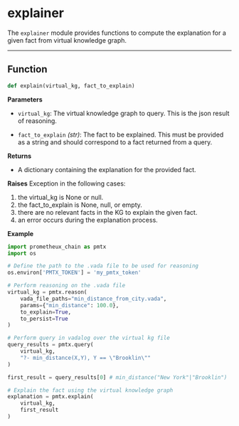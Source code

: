 # explainer

The `explainer` module provides functions to compute the explanation for a given fact from virtual knowledge graph.

---

## Function

```python
def explain(virtual_kg, fact_to_explain)
```

**Parameters**
- `virtual_kg`:
The virtual knowledge graph to query. This is the json result of reasoning.

- `fact_to_explain` _(str)_:
The fact to be explained. This must be provided as a string and should correspond to a fact returned from a query.

**Returns**

- A dictionary containing the explanation for the provided fact.

**Raises**
Exception in the following cases:
1. the virtual_kg is None or null.
2. the fact_to_explain is None, null, or empty.
3. there are no relevant facts in the KG to explain the given fact.
4. an error occurs during the explanation process.

**Example**
```python
import prometheux_chain as pmtx
import os

# Define the path to the .vada file to be used for reasoning
os.environ['PMTX_TOKEN'] = 'my_pmtx_token'

# Perform reasoning on the .vada file
virtual_kg = pmtx.reason(
    vada_file_paths="min_distance_from_city.vada",
    params={"min_distance": 100.0},
    to_explain=True,
    to_persist=True
)

# Perform query in vadalog over the virtual kg file
query_results = pmtx.query(
    virtual_kg,
    "?- min_distance(X,Y), Y == \"Brooklin\""
)

first_result = query_results[0] # min_distance("New York"|"Brooklin")

# Explain the fact using the virtual knowledge graph
explanation = pmtx.explain(
    virtual_kg,
    first_result
)
```